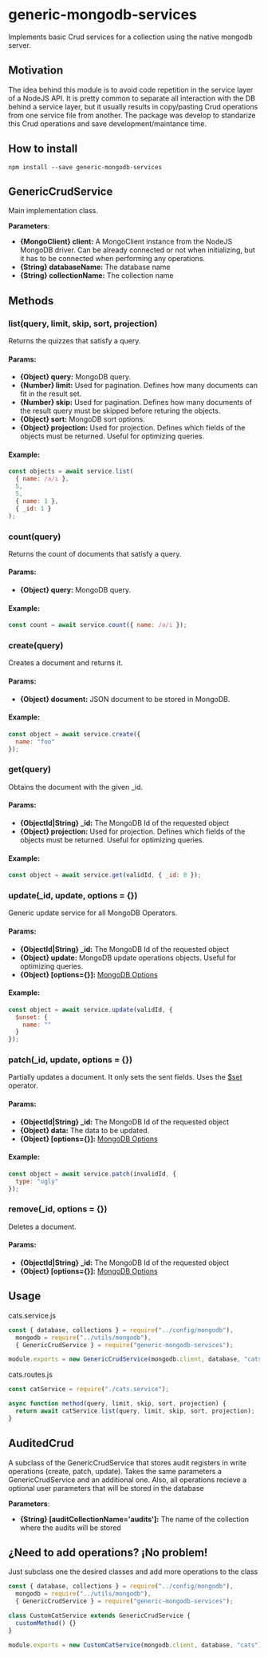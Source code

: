 # **generic-mongodb-services**

Implements basic Crud services for a collection using the native mongodb server.

## **Motivation**

The idea behind this module is to avoid code repetition in the service layer of a NodeJS API. It is pretty common to separate all interaction with the DB behind a service layer, but it usually results in copy/pasting Crud operations from one service file from another. The package was develop to standarize this Crud operations and save development/maintance time.

## **How to install**

```shell
npm install --save generic-mongodb-services
```

## **GenericCrudService**

Main implementation class.

**Parameters**:

- **{MongoClient} client:** A MongoClient instance from the NodeJS MongoDB driver. Can be already connected or not when initializing, but it has to be connected when performing any operations.
- **{String} databaseName:** The database name
- **{String} collectionName:** The collection name

## **Methods**

### **list(query, limit, skip, sort, projection)**

Returns the quizzes that satisfy a query.

#### Params:

- **{Object} query:** MongoDB query.
- **{Number} limit:** Used for pagination. Defines how many documents can fit in the result set.
- **{Number} skip:** Used for pagination. Defines how many documents of the result query must be skipped before returing the objects.
- **{Object} sort:** MongoDB sort options.
- **{Object} projection:** Used for projection. Defines which fields of the objects must be returned. Useful for optimizing queries.

#### Example:

```javascript
const objects = await service.list(
  { name: /a/i },
  5,
  5,
  { name: 1 },
  { _id: 1 }
);
```

### **count(query)**

Returns the count of documents that satisfy a query.

#### Params:

- **{Object} query:** MongoDB query.

#### Example:

```javascript
const count = await service.count({ name: /a/i });
```

### **create(query)**

Creates a document and returns it.

#### Params:

- **{Object} document:** JSON document to be stored in MongoDB.

#### Example:

```javascript
const object = await service.create({
  name: "foo"
});
```

### **get(query)**

Obtains the document with the given \_id.

#### Params:

- **{ObjectId|String} \_id:** The MongoDB Id of the requested object
- **{Object} projection:** Used for projection. Defines which fields of the objects must be returned. Useful for optimizing queries.

#### Example:

```javascript
const object = await service.get(validId, { _id: 0 });
```

### **update(\_id, update, options = {})**

Generic update service for all MongoDB Operators.

#### Params:

- **{ObjectId|String} \_id:** The MongoDB Id of the requested object
- **{Object} update:** MongoDB update operations objects. Useful for optimizing queries.
- **{Object} [options={}]:** [MongoDB Options](http://mongodb.github.io/node-mongodb-native/3.1/api/Collection.html#findOneAndUpdate)

#### Example:

```javascript
const object = await service.update(validId, {
  $unset: {
    name: ""
  }
});
```

### **patch(\_id, update, options = {})**

Partially updates a document. It only sets the sent fields. Uses the [$set](https://docs.mongodb.com/manual/reference/operator/update/set/) operator.

#### Params:

- **{ObjectId|String} \_id:** The MongoDB Id of the requested object
- **{Object} data:** The data to be updated.
- **{Object} [options={}]:** [MongoDB Options](http://mongodb.github.io/node-mongodb-native/3.1/api/Collection.html#findOneAndUpdate)

#### Example:

```javascript
const object = await service.patch(invalidId, {
  type: "ugly"
});
```

### **remove(\_id, options = {})**

Deletes a document.

#### Params:

- **{ObjectId|String} \_id:** The MongoDB Id of the requested object
- **{Object} [options={}]:** [MongoDB Options](http://mongodb.github.io/node-mongodb-native/3.1/api/Collection.html#findOneAndDelete)

## **Usage**

cats.service.js

```javascript
const { database, collections } = require("../config/mongodb"),
  mongodb = require("../utils/mongodb"),
  { GenericCrudService } = require("generic-mongodb-services");

module.exports = new GenericCrudService(mongodb.client, database, "cats");
```

cats.routes.js

```javascript
const catService = require("./cats.service");

async function method(query, limit, skip, sort, projection) {
  return await catService.list(query, limit, skip, sort, projection);
}
```

## **AuditedCrud**

A subclass of the GenericCrudService that stores audit registers in write operations (create, patch, update). Takes the same parameters a GenericCrudService and an additional one. Also, all operations recieve a optional user parameters that will be stored in the database

**Parameters**:

- **{String} [auditCollectionName='audits']:** The name of the collection where the audits will be stored

## **¿Need to add operations? ¡No problem!**

Just subclass one the desired classes and add more operations to the class

```javascript
const { database, collections } = require("../config/mongodb"),
  mongodb = require("../utils/mongodb"),
  { GenericCrudService } = require("generic-mongodb-services");

class CustomCatService extends GenericCrudService {
  customMethod() {}
}

module.exports = new CustomCatService(mongodb.client, database, "cats");
```
